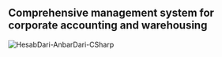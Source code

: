 ## Comprehensive management system for corporate accounting and warehousing
![HesabDari-AnbarDari-CSharp](https://github.com/user-attachments/assets/3e4d55aa-6a5e-4d2d-bb44-6ca2b7763845)
